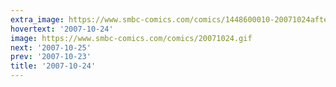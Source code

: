 ```yaml
---
extra_image: https://www.smbc-comics.com/comics/1448600010-20071024after.png
hovertext: '2007-10-24'
image: https://www.smbc-comics.com/comics/20071024.gif
next: '2007-10-25'
prev: '2007-10-23'
title: '2007-10-24'
---
```

